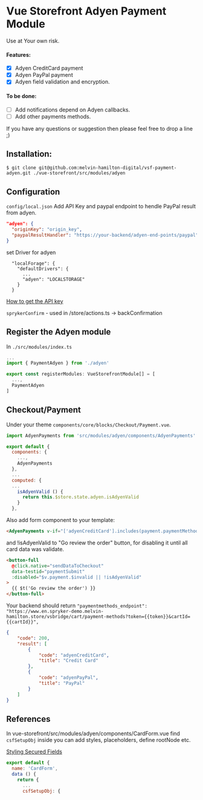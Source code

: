 # Vue Storefront Adyen Payment Module

Use at Your own risk.

#### Features:
- [x] Adyen CreditCard payment
- [x] Adyen PayPal payment
- [x] Adyen field validation and encryption.

#### To be done:
- [ ] Add notifications depend on Adyen callbacks.
- [ ] Add other payments methods.

If you have any questions or suggestion then please feel free to drop a line ;)

## Installation:

```shell
$ git clone git@github.com:melvin-hamilton-digital/vsf-payment-adyen.git ./vue-storefront/src/modules/adyen
```

## Configuration
`config/local.json`
Add API Key and paypal endpoint to hendle PayPal result from adyen.
```json
"adyen": {
  "originKey": "origin_key",
  "paypalResultHandler": "https://your-backend/adyen-end-points/paypal"
}
```

set Driver for adyen

```
  "localForage": {
    "defaultDrivers": {
      ...
      "adyen": "LOCALSTORAGE"
    }
  }

```
[How to get the API key](https://docs.adyen.com/developers/user-management/how-to-get-the-api-key)

`sprykerConfirm` - used in /store/actions.ts -> backConfirmation 



## Register the Adyen module

In `./src/modules/index.ts`

```js
...
import { PaymentAdyen } from './adyen'

export const registerModules: VueStorefrontModule[] = [
  ...,
  PaymentAdyen
]
```

## Checkout/Payment
Under your theme `components/core/blocks/Checkout/Payment.vue`.

```js
import AdyenPayments from 'src/modules/adyen/components/AdyenPayments'

export default {
  components: {
    ...,
    AdyenPayments
  },
  ...
  computed: {
  ...
    isAdyenValid () {
      return this.$store.state.adyen.isAdyenValid
    }
  },
```

Also add form component to your template:

```html
<AdyenPayments v-if="['adyenCreditCard'].includes(payment.paymentMethod)"/>
```
and !isAdyenValid to "Go review the order" button, for disabling it until all card data was validate.
```html
<button-full
  @click.native="sendDataToCheckout"
  data-testid="paymentSubmit"
  :disabled="$v.payment.$invalid || !isAdyenValid"
>
  {{ $t('Go review the order') }}
</button-full>
```

Your backend should return 
`"paymentmethods_endpoint": "https://www.en.spryker-demo.melvin-hamilton.store/vsbridge/cart/payment-methods?token={{token}}&cartId={{cartId}}",`
```json
{
    "code": 200,
    "result": [
        {
            "code": "adyenCreditCard",
            "title": "Credit Card"
        },
        {
            "code": "adyenPayPal",
            "title": "PayPal"
        }
    ]
}
```
## References
In vue-storefront/src/modules/adyen/components/CardForm.vue find `csfSetupObj` inside you can add styles, placeholders, define rootNode etc.

[Styling Secured Fields](https://docs.adyen.com/developers/checkout/api-integration/configure-secured-fields/styling-secured-fields)

```js
export default {
  name: 'CardForm',
  data () {
    return {
      ...
      csfSetupObj: {
```
